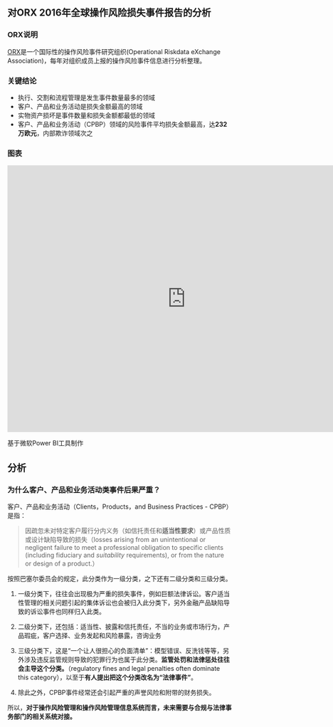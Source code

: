 ## 对ORX 2016年全球操作风险损失事件报告的分析

### ORX说明
[ORX](http://www.orx.org)是一个国际性的操作风险事件研究组织(Operational Riskdata eXchange Association)，每年对组织成员上报的操作风险事件信息进行分析整理。

### 关键结论
- 执行、交割和流程管理是发生事件数量最多的领域
- 客户、产品和业务活动是损失金额最高的领域
- 实物资产损坏是事件数量和损失金额都最低的领域
- 客户、产品和业务活动（CPBP）领域的风险事件平均损失金额最高，达**232万欧元**，内部欺诈领域次之

### 图表

<iframe width="800" height="600" src="https://app.powerbi.com/view?r=eyJrIjoiOTRkMzdhM2ItYzdkOS00ZTdjLThjMmMtMDJjZGYyMDBlZGVjIiwidCI6ImM4YTI5NjIzLTAyYWItNDM4Zi1iM2EzLTg3ZjMyMTNlNGUyZiIsImMiOjEwfQ%3D%3D" frameborder="0" allowFullScreen="true"></iframe>


基于微软Power BI工具制作

## 分析
### 为什么**客户、产品和业务活动**类事件后果严重？
客户、产品和业务活动（Clients，Products，and Business Practices - CPBP）是指：
> 因疏忽未对特定客户履行分内义务（如信托责任和**适当性要求**）或产品性质或设计缺陷导致的损失（losses arising from an unintentional or negligent failure to meet a professional obligation to specific clients (including fiduciary and *suitability* requirements), or from the nature or design of a product.）

按照巴塞尔委员会的规定，此分类作为一级分类，之下还有二级分类和三级分类。

1. 一级分类下，往往会出现极为严重的损失事件，例如巨额法律诉讼。客户适当性管理的相关问题引起的集体诉讼也会被归入此分类下，另外金融产品缺陷导致的诉讼事件也同样归入此类。

2. 二级分类下，还包括：适当性、披露和信托责任，不当的业务或市场行为，产品瑕疵，客户选择、业务发起和风险暴露，咨询业务

3. 三级分类下，这是“一个让人很担心的负面清单”：模型错误、反洗钱等等，另外涉及违反监管规则导致的犯罪行为也属于此分类。**监管处罚和法律惩处往往会主导这个分类。**（regulatory fines and legal penalties often dominate this category），以至于**有人提出把这个分类改名为“法律事件”**。

4. 除此之外，CPBP事件经常还会引起严重的声誉风险和附带的财务损失。

所以，**对于操作风险管理和操作风险管理信息系统而言，未来需要与合规与法律事务部门的相关系统对接。**
